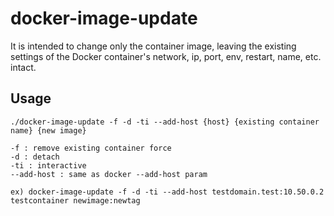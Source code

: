 # docker-image-update

It is intended to change only the container image, leaving the existing settings of the Docker container's network, ip, port, env, restart, name, etc. intact.

## Usage
```
./docker-image-update -f -d -ti --add-host {host} {existing container name} {new image}

-f : remove existing container force
-d : detach
-ti : interactive
--add-host : same as docker --add-host param

ex) docker-image-update -f -d -ti --add-host testdomain.test:10.50.0.2 testcontainer newimage:newtag
```
